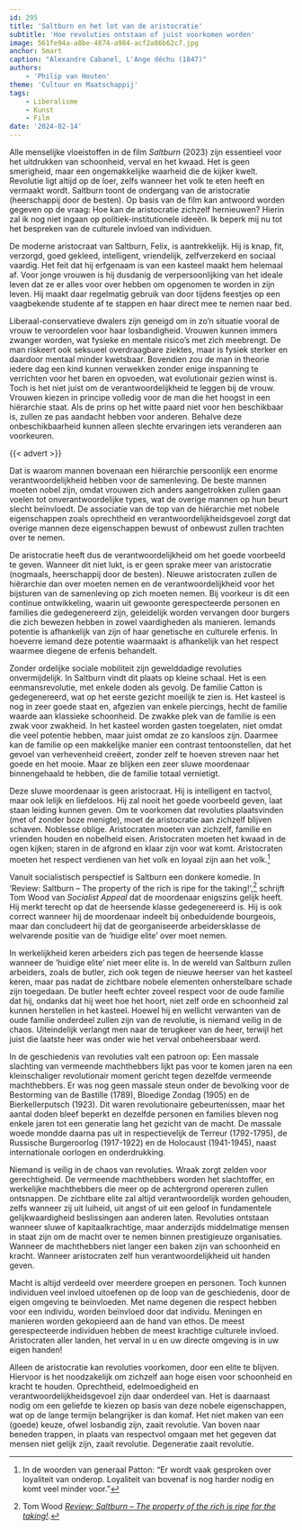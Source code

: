 ```yaml
---
id: 295
title: 'Saltburn en het lot van de aristocratie'
subtitle: 'Hoe revoluties ontstaan of juist voorkomen worden'
image: 561fe94a-a8be-4874-a984-acf2a86b62c7.jpg
anchor: Smart
caption: "Alexandre Cabanel, L'Ange déchu (1847)"
authors:
    - 'Philip van Houten'
theme: 'Cultuur en Maatschappij'
tags:
    - Liberalisme
    - Kunst
    - Film
date: '2024-02-14'
---
```


Alle menselijke vloeistoffen in de film *Saltburn* (2023) zijn essentieel voor het uitdrukken van schoonheid, verval en het kwaad. Het is geen smerigheid, maar een ongemakkelijke waarheid die de kijker kwelt. Revolutie ligt altijd op de loer, zelfs wanneer het volk te eten heeft en vermaakt wordt. Saltburn toont de ondergang van de aristocratie (heerschappij door de besten). Op basis van de film kan antwoord worden gegeven op de vraag: Hoe kan de aristocratie zichzelf hernieuwen? Hierin zal ik nog niet ingaan op politiek-institutionele ideeën. Ik beperk mij nu tot het bespreken van de culturele invloed van individuen.

De moderne aristocraat van Saltburn, Felix, is aantrekkelijk. Hij is knap, fit, verzorgd, goed gekleed, intelligent, vriendelijk, zelfverzekerd en sociaal vaardig. Het feit dat hij erfgenaam is van een kasteel maakt hem helemaal af. Voor jonge vrouwen is hij dusdanig de verpersoonlijking van het ideale leven dat ze er alles voor over hebben om opgenomen te worden in zijn leven. Hij maakt daar regelmatig gebruik van door tijdens feestjes op een vaagbekende studente af te stappen en haar direct mee te nemen naar bed. 

Liberaal-conservatieve dwalers zijn geneigd om in zo’n situatie vooral de vrouw te veroordelen voor haar losbandigheid. Vrouwen kunnen immers zwanger worden, wat fysieke en mentale risico’s met zich meebrengt. De man riskeert ook seksueel overdraagbare ziektes, maar is fysiek sterker en daardoor mentaal minder kwetsbaar. Bovendien zou de man in theorie iedere dag een kind kunnen verwekken zonder enige inspanning te verrichten voor het baren en opvoeden, wat evolutionair gezien winst is. Toch is het niet juist om de verantwoordelijkheid te leggen bij de vrouw. Vrouwen kiezen in principe volledig voor de man die het hoogst in een hiërarchie staat. Als de prins op het witte paard niet voor hen beschikbaar is, zullen ze pas aandacht hebben voor anderen. Behalve deze onbeschikbaarheid kunnen alleen slechte ervaringen iets veranderen aan voorkeuren. 

{{< advert >}}

Dat is waarom mannen bovenaan een hiërarchie persoonlijk een enorme verantwoordelijkheid hebben voor de samenleving. De beste mannen moeten nobel zijn, omdat vrouwen zich anders aangetrokken zullen gaan voelen tot onverantwoordelijke types, wat de overige mannen op hun beurt slecht beïnvloedt. De associatie van de top van de hiërarchie met nobele eigenschappen zoals oprechtheid en verantwoordelijkheidsgevoel zorgt dat overige mannen deze eigenschappen bewust of onbewust zullen trachten over te nemen. 

De aristocratie heeft dus de verantwoordelijkheid om het goede voorbeeld te geven. Wanneer dit niet lukt, is er geen sprake meer van aristocratie (nogmaals, heerschappij door de besten). Nieuwe aristocraten zullen de hiërarchie dan over moeten nemen en de verantwoordelijkheid voor het bijsturen van de samenleving op zich moeten nemen. Bij voorkeur is dit een continue ontwikkeling, waarin uit gewoonte gerespecteerde personen en families die gedegenereerd zijn, geleidelijk worden vervangen door burgers die zich bewezen hebben in zowel vaardigheden als manieren. Iemands potentie is afhankelijk van zijn of haar genetische en culturele erfenis. In hoeverre iemand deze potentie waarmaakt is afhankelijk van het respect waarmee diegene de erfenis behandelt. 

Zonder ordelijke sociale mobiliteit zijn gewelddadige revoluties onvermijdelijk. In Saltburn vindt dit plaats op kleine schaal. Het is een eenmansrevolutie, met enkele doden als gevolg. De familie Catton is gedegenereerd, wat op het eerste gezicht moeilijk te zien is. Het kasteel is nog in zeer goede staat en, afgezien van enkele piercings, hecht de familie waarde aan klassieke schoonheid. De zwakke plek van de familie is een zwak voor zwakheid. In het kasteel worden gasten toegelaten, niet omdat die veel potentie hebben, maar juist omdat ze zo kansloos zijn. Daarmee kan de familie op een makkelijke manier een contrast tentoonstellen, dat het gevoel van verhevenheid creëert, zonder zelf te hoeven streven naar het goede en het mooie. Maar ze blijken een zeer sluwe moordenaar binnengehaald te hebben, die de familie totaal vernietigt. 

Deze sluwe moordenaar is geen aristocraat. Hij is intelligent en tactvol, maar ook lelijk en liefdeloos. Hij zal nooit het goede voorbeeld geven, laat staan leiding kunnen geven. Om te voorkomen dat revoluties plaatsvinden (met of zonder boze menigte), moet de aristocratie aan zichzelf blijven schaven. Noblesse oblige. Aristocraten moeten van zichzelf, familie en vrienden houden en nobelheid eisen. Aristocraten moeten het kwaad in de ogen kijken; staren in de afgrond en klaar zijn voor wat komt. Aristocraten moeten het respect verdienen van het volk en loyaal zijn aan het volk.[^1]

Vanuit socialistisch perspectief is Saltburn een donkere komedie. In ‘Review: Saltburn – The property of the rich is ripe for the taking!’,[^2] schrijft Tom Wood van *Socialist Appeal* dat de moordenaar enigszins gelijk heeft. Hij merkt terecht op dat de heersende klasse gedegenereerd is. Hij is ook correct wanneer hij de moordenaar indeelt bij onbeduidende bourgeois, maar dan concludeert hij dat de georganiseerde arbeidersklasse de welvarende positie van de ‘huidige elite’ over moet nemen.

In werkelijkheid keren arbeiders zich pas tegen de heersende klasse wanneer de ‘huidige elite’ niet meer elite is. In de wereld van Saltburn zullen arbeiders, zoals de butler, zich ook tegen de nieuwe heerser van het kasteel keren, maar pas nadat de zichtbare nobele elementen onherstelbare schade zijn toegedaan. De butler heeft echter zoveel respect voor de oude familie dat hij, ondanks dat hij weet hoe het hoort, niet zelf orde en schoonheid zal kunnen herstellen in het kasteel. Hoewel hij en wellicht verwanten van de oude familie onderdeel zullen zijn van de revolutie, is niemand veilig in de chaos. Uiteindelijk verlangt men naar de terugkeer van de heer, terwijl het juist die laatste heer was onder wie het verval onbeheersbaar werd.

In de geschiedenis van revoluties valt een patroon op: Een massale slachting van vermeende machthebbers lijkt pas voor te komen jaren na een kleinschaliger revolutionair moment gericht tegen dezelfde vermeende machthebbers. Er was nog geen massale steun onder de bevolking voor de Bestorming van de Bastille (1789), Bloedige Zondag (1905) en de Bierkellerputsch (1923). Dit waren revolutionaire gebeurtenissen, maar het aantal doden bleef beperkt en dezelfde personen en families bleven nog enkele jaren tot een generatie lang het gezicht van de macht. De massale woede mondde daarna pas uit in respectievelijk de Terreur (1792-1795), de Russische Burgeroorlog (1917-1922) en de Holocaust (1941-1945), naast internationale oorlogen en onderdrukking.

Niemand is veilig in de chaos van revoluties. Wraak zorgt zelden voor gerechtigheid. De vermeende machthebbers worden het slachtoffer, en werkelijke machthebbers die meer op de achtergrond opereren zullen ontsnappen. De zichtbare elite zal altijd verantwoordelijk worden gehouden, zelfs wanneer zij uit luiheid, uit angst of uit een geloof in fundamentele gelijkwaardigheid beslissingen aan anderen laten. Revoluties ontstaan wanneer sluwe of kapitaalkrachtige, maar anderzijds middelmatige mensen in staat zijn om de macht over te nemen binnen prestigieuze organisaties. Wanneer de machthebbers niet langer een baken zijn van schoonheid en kracht. Wanneer aristocraten zelf hun verantwoordelijkheid uit handen geven.

Macht is altijd verdeeld over meerdere groepen en personen. Toch kunnen individuen veel invloed uitoefenen op de loop van de geschiedenis, door de eigen omgeving te beïnvloeden. Met name degenen die respect hebben voor een individu, worden beïnvloed door dat individu. Meningen en manieren worden gekopieerd aan de hand van ethos. De meest gerespecteerde individuen hebben de meest krachtige culturele invloed. Aristocraten aller landen, het verval in u en uw directe omgeving is in uw eigen handen!

Alleen de aristocratie kan revoluties voorkomen, door een elite te blijven. Hiervoor is het noodzakelijk om zichzelf aan hoge eisen voor schoonheid en kracht te houden. Oprechtheid, edelmoedigheid en verantwoordelijkheidsgevoel zijn daar onderdeel van. Het is daarnaast nodig om een geliefde te kiezen op basis van deze nobele eigenschappen, wat op de lange termijn belangrijker is dan komaf. Het niet maken van een (goede) keuze, ofwel losbandig zijn, zaait revolutie. Van boven naar beneden trappen, in plaats van respectvol omgaan met het gegeven dat mensen niet gelijk zijn, zaait revolutie. Degeneratie zaait revolutie.


[^1]: In de woorden van generaal Patton: “Er wordt vaak gesproken over loyaliteit van onderop. Loyaliteit van bovenaf is nog harder nodig en komt veel minder voor.”
[^2]: Tom Wood *[Review: Saltburn – The property of the rich is ripe for the taking!](https://socialist.net/review-saltburn-the-property-of-the-rich-is-ripe-for-the-taking/)*.
